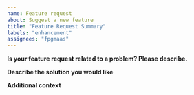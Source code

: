 ```yaml
---
name: Feature request
about: Suggest a new feature
title: "Feature Request Summary"
labels: "enhancement"
assignees: "fpgmaas"
---
```


**Is your feature request related to a problem? Please describe.**

<!-- A clear and concise description of what the problem is. Ex. I'm always frustrated when ... -->

**Describe the solution you would like**

<!-- A clear and concise description of what you want to happen. -->

**Additional context**

<!-- Add any other context or screenshots about the feature request here. -->